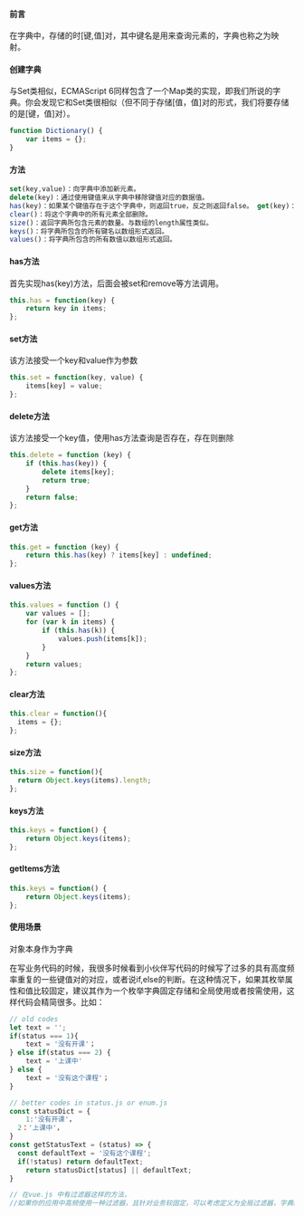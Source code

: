 #### 前言

在字典中，存储的时[键,值]对，其中键名是用来查询元素的，字典也称之为映射。

#### 创建字典

与Set类相似，ECMAScript 6同样包含了一个Map类的实现，即我们所说的字典。你会发现它和Set类很相似（但不同于存储[值，值]对的形式，我们将要存储的是[键，值]对）。

```js
function Dictionary() {
	var items = {};
}
```

#### 方法

```js
set(key,value)：向字典中添加新元素。
delete(key)：通过使用键值来从字典中移除键值对应的数据值。
has(key)：如果某个键值存在于这个字典中，则返回true，反之则返回false。 get(key)：通过键值查找特定的数值并返回。
clear()：将这个字典中的所有元素全部删除。
size()：返回字典所包含元素的数量。与数组的length属性类似。
keys()：将字典所包含的所有键名以数组形式返回。
values()：将字典所包含的所有数值以数组形式返回。
```

#### has方法

首先实现has(key)方法，后面会被set和remove等方法调用。

```js
this.has = function(key) {
	return key in items;
};
```

#### set方法

该方法接受一个key和value作为参数

```js
this.set = function(key, value) {
	items[key] = value;
};
```

#### delete方法

该方法接受一个key值，使用has方法查询是否存在，存在则删除

```js
this.delete = function (key) {
    if (this.has(key)) {
        delete items[key];
        return true;
    }
    return false;
};
```

#### get方法

```js
this.get = function (key) {
    return this.has(key) ? items[key] : undefined;
};
```

#### values方法

```js
this.values = function () {
    var values = [];
    for (var k in items) {
        if (this.has(k)) {
            values.push(items[k]);
        }
    }
    return values;
};
```

#### clear方法

```js
this.clear = function(){
  items = {};
};
```

#### size方法

```js
this.size = function(){
  return Object.keys(items).length;
};
```

#### keys方法

```js
this.keys = function() {
	return Object.keys(items);
};
```

#### getItems方法

```js
this.keys = function() {
	return Object.keys(items);
};
```

#### 使用场景

对象本身作为字典

在写业务代码的时候，我很多时候看到小伙伴写代码的时候写了过多的具有高度频率重复的一些键值对的对应，或者说if,else的判断。在这种情况下，如果其枚举属性和值比较固定，建议其作为一个枚举字典固定存储和全局使用或者按需使用，这样代码会精简很多。比如：

```js
// old codes
let text = '';
if(status === 1){
	text = '没有开课'；
} else if(status === 2) {
	text = '上课中'
} else {
	text = '没有这个课程'；
}

// better codes in status.js or enum.js
const statusDict = {
	1:'没有开课'，
  2：'上课中'，
}
const getStatusText = (status) => {
  const defaultText = '没有这个课程';
  if(!status) return defaultText;
	return statusDict[status] || defaultText;
}

// 在vue.js 中有过滤器这样的方法，
//如果你的应用中高频使用一种过滤器，且针对业务较固定，可以考虑定义为全局过滤器，字典结构维护和使用
```